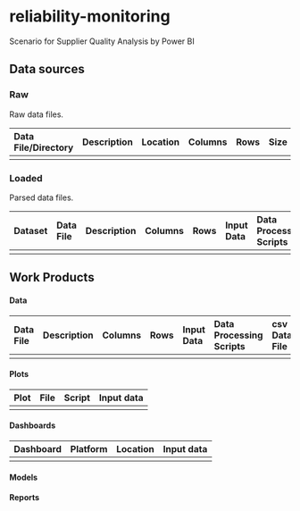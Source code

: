 # reliability-monitoring
Scenario for Supplier Quality Analysis by Power BI

## Data sources

### Raw
Raw data files.

| Data File/Directory | Description | Location | Columns | Rows | Size |
|:--|:--|:--|--:|--:|--:|
|  |  |  |  |  |  |

### Loaded
Parsed data files.

| Dataset | Data File | Description | Columns | Rows | Input Data | Data Processing Scripts |
|:--|:--|:--|--:|--:|:--|:--|
|  |  |  |  |  |  |  |

## Work Products

#### Data

| Data File | Description | Columns | Rows | Input Data | Data Processing Scripts | csv Data File | xlsx Data File | R Data File |
|:--|:--|--:|--:|:--|:--|:--|:--|:--|
|  |  |  |  |  |  |  |  |  |

#### Plots

| Plot | File | Script | Input data |
|:--|:--|:--|:--|
|  |  |  |  |

#### Dashboards

| Dashboard | Platform | Location | Input data |
|:--|:-:|:--|:--|
|  |  |  |  |

#### Models

#### Reports
